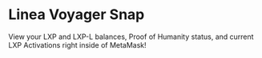 # Linea Voyager Snap

View your LXP and LXP-L balances, Proof of Humanity status, and current LXP Activations right inside of MetaMask!
